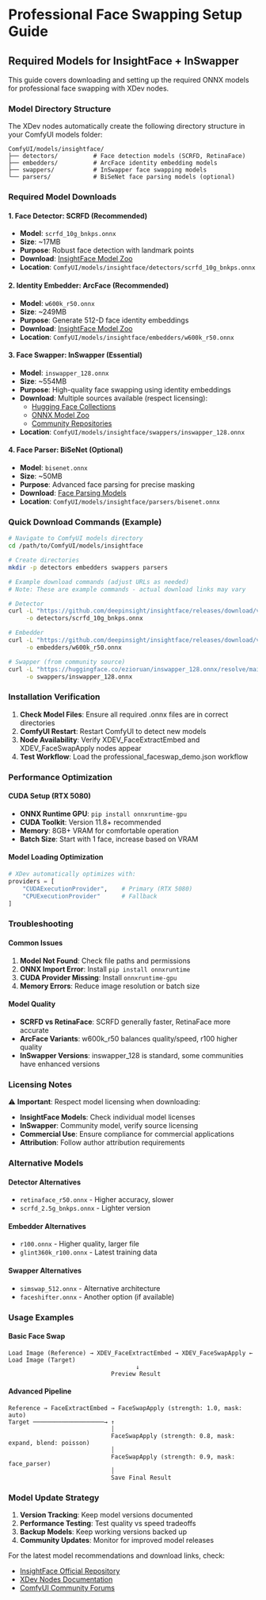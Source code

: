 # Professional Face Swapping Setup Guide

## Required Models for InsightFace + InSwapper

This guide covers downloading and setting up the required ONNX models for professional face swapping with XDev nodes.

### Model Directory Structure

The XDev nodes automatically create the following directory structure in your ComfyUI models folder:

```
ComfyUI/models/insightface/
├── detectors/          # Face detection models (SCRFD, RetinaFace)  
├── embedders/          # ArcFace identity embedding models
├── swappers/           # InSwapper face swapping models
└── parsers/            # BiSeNet face parsing models (optional)
```

### Required Model Downloads

#### 1. Face Detector: SCRFD (Recommended)
- **Model**: `scrfd_10g_bnkps.onnx`
- **Size**: ~17MB
- **Purpose**: Robust face detection with landmark points
- **Download**: [InsightFace Model Zoo](https://github.com/deepinsight/insightface/tree/master/model_zoo)
- **Location**: `ComfyUI/models/insightface/detectors/scrfd_10g_bnkps.onnx`

#### 2. Identity Embedder: ArcFace (Recommended)
- **Model**: `w600k_r50.onnx`
- **Size**: ~249MB
- **Purpose**: Generate 512-D face identity embeddings
- **Download**: [InsightFace Model Zoo](https://github.com/deepinsight/insightface/tree/master/model_zoo)
- **Location**: `ComfyUI/models/insightface/embedders/w600k_r50.onnx`

#### 3. Face Swapper: InSwapper (Essential)
- **Model**: `inswapper_128.onnx`
- **Size**: ~554MB
- **Purpose**: High-quality face swapping using identity embeddings
- **Download**: Multiple sources available (respect licensing):
  - [Hugging Face Collections](https://huggingface.co/models?search=inswapper)
  - [ONNX Model Zoo](https://github.com/onnx/models)
  - [Community Repositories](https://github.com/search?q=inswapper_128)
- **Location**: `ComfyUI/models/insightface/swappers/inswapper_128.onnx`

#### 4. Face Parser: BiSeNet (Optional)
- **Model**: `bisenet.onnx`
- **Size**: ~50MB
- **Purpose**: Advanced face parsing for precise masking
- **Download**: [Face Parsing Models](https://github.com/zllrunning/face-parsing.PyTorch)
- **Location**: `ComfyUI/models/insightface/parsers/bisenet.onnx`

### Quick Download Commands (Example)

```bash
# Navigate to ComfyUI models directory
cd /path/to/ComfyUI/models/insightface

# Create directories
mkdir -p detectors embedders swappers parsers

# Example download commands (adjust URLs as needed)
# Note: These are example commands - actual download links may vary

# Detector
curl -L "https://github.com/deepinsight/insightface/releases/download/v0.7/scrfd_10g_bnkps.onnx" \
     -o detectors/scrfd_10g_bnkps.onnx

# Embedder  
curl -L "https://github.com/deepinsight/insightface/releases/download/v0.7/w600k_r50.onnx" \
     -o embedders/w600k_r50.onnx

# Swapper (from community source)
curl -L "https://huggingface.co/ezioruan/inswapper_128.onnx/resolve/main/inswapper_128.onnx" \
     -o swappers/inswapper_128.onnx
```

### Installation Verification

1. **Check Model Files**: Ensure all required .onnx files are in correct directories
2. **ComfyUI Restart**: Restart ComfyUI to detect new models
3. **Node Availability**: Verify XDEV_FaceExtractEmbed and XDEV_FaceSwapApply nodes appear
4. **Test Workflow**: Load the professional_faceswap_demo.json workflow

### Performance Optimization

#### CUDA Setup (RTX 5080)
- **ONNX Runtime GPU**: `pip install onnxruntime-gpu`
- **CUDA Toolkit**: Version 11.8+ recommended
- **Memory**: 8GB+ VRAM for comfortable operation
- **Batch Size**: Start with 1 face, increase based on VRAM

#### Model Loading Optimization
```python
# XDev automatically optimizes with:
providers = [
    "CUDAExecutionProvider",    # Primary (RTX 5080)
    "CPUExecutionProvider"      # Fallback
]
```

### Troubleshooting

#### Common Issues
1. **Model Not Found**: Check file paths and permissions
2. **ONNX Import Error**: Install `pip install onnxruntime`
3. **CUDA Provider Missing**: Install `onnxruntime-gpu`
4. **Memory Errors**: Reduce image resolution or batch size

#### Model Quality
- **SCRFD vs RetinaFace**: SCRFD generally faster, RetinaFace more accurate
- **ArcFace Variants**: w600k_r50 balances quality/speed, r100 higher quality
- **InSwapper Versions**: inswapper_128 is standard, some communities have enhanced versions

### Licensing Notes

⚠️ **Important**: Respect model licensing when downloading:
- **InsightFace Models**: Check individual model licenses
- **InSwapper**: Community model, verify source licensing  
- **Commercial Use**: Ensure compliance for commercial applications
- **Attribution**: Follow author attribution requirements

### Alternative Models

#### Detector Alternatives
- `retinaface_r50.onnx` - Higher accuracy, slower
- `scrfd_2.5g_bnkps.onnx` - Lighter version

#### Embedder Alternatives  
- `r100.onnx` - Higher quality, larger file
- `glint360k_r100.onnx` - Latest training data

#### Swapper Alternatives
- `simswap_512.onnx` - Alternative architecture
- `faceshifter.onnx` - Another option (if available)

### Usage Examples

#### Basic Face Swap
```
Load Image (Reference) → XDEV_FaceExtractEmbed → XDEV_FaceSwapApply ← Load Image (Target)
                                    ↓
                             Preview Result
```

#### Advanced Pipeline
```
Reference → FaceExtractEmbed → FaceSwapApply (strength: 1.0, mask: auto)
Target ────────────────────→ ↑
                             │
                             FaceSwapApply (strength: 0.8, mask: expand, blend: poisson)
                             │
                             FaceSwapApply (strength: 0.9, mask: face_parser)
                             │
                             Save Final Result
```

### Model Update Strategy

1. **Version Tracking**: Keep model versions documented
2. **Performance Testing**: Test quality vs speed tradeoffs  
3. **Backup Models**: Keep working versions backed up
4. **Community Updates**: Monitor for improved model releases

For the latest model recommendations and download links, check:
- [InsightFace Official Repository](https://github.com/deepinsight/insightface)
- [XDev Nodes Documentation](./README.md)
- [ComfyUI Community Forums](https://github.com/comfyanonymous/ComfyUI/discussions)